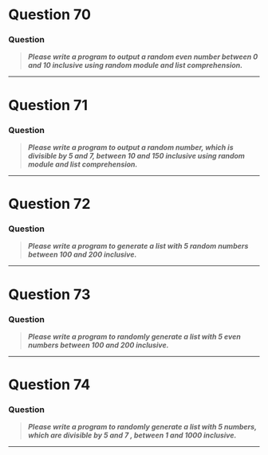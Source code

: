 # Question 70

### **Question**

> **_Please write a program to output a random even number between 0 and 10 inclusive using random module and list comprehension._**

---

# Question 71

### **Question**

> **_Please write a program to output a random number, which is divisible by 5 and 7, between 10 and 150 inclusive using random module and list comprehension._**

---

# Question 72

### **Question**

> **_Please write a program to generate a list with 5 random numbers between 100 and 200 inclusive._**

---

# Question 73

### **Question**

> **_Please write a program to randomly generate a list with 5 even numbers between 100 and 200 inclusive._**

---

# Question 74

### **Question**

> **_Please write a program to randomly generate a list with 5 numbers, which are divisible by 5 and 7 , between 1 and 1000 inclusive._**

---

